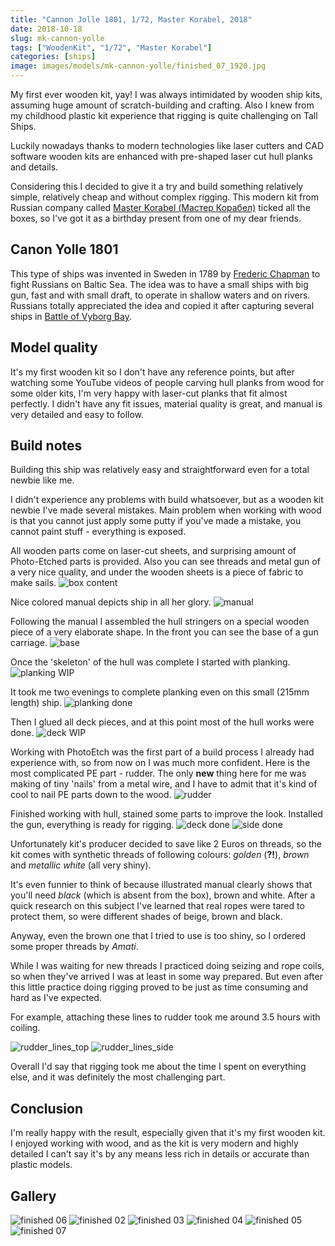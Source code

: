 ```yaml
---
title: "Cannon Jolle 1801, 1/72, Master Korabel, 2018"
date: 2018-10-18
slug: mk-cannon-yolle
tags: ["WoodenKit", "1/72", "Master Korabel"]
categories: [ships]
image: images/models/mk-cannon-yolle/finished_07_1920.jpg
---
```


My first ever wooden kit, yay!
I was always intimidated by wooden ship kits, assuming huge amount of scratch-building and crafting.
Also I knew from my childhood plastic kit experience that rigging is quite challenging on Tall Ships.

Luckily nowadays thanks to modern technologies like laser cutters and CAD software wooden kits are enhanced with pre-shaped laser cut hull planks and details.

Considering this I decided to give it a try and build something relatively simple, relatively cheap and without complex rigging.
This modern kit from Russian company called [Master Korabel (Мастер Корабел)](http://master-korabel.ru/) ticked all the boxes,
so I've got it as a birthday present from one of my dear friends.

## Canon Yolle 1801
This type of ships was invented in Sweden in 1789 by [Frederic Chapman](https://en.wikipedia.org/wiki/Fredrik_Henrik_af_Chapman) to fight Russians on Baltic Sea.
The idea was to have a small ships with big gun, fast and with small draft, to operate in shallow waters and on rivers.
Russians totally appreciated the idea and copied it after capturing several ships in [Battle of Vyborg Bay](https://en.wikipedia.org/wiki/Battle_of_Vyborg_Bay_(1790)).

## Model quality
It's my first wooden kit so I don't have any reference points, but after watching some YouTube videos of people carving hull planks from wood for some older kits,
I'm very happy with laser-cut planks that fit almost perfectly.
I didn't have any fit issues, material quality is great, and manual is very detailed and easy to follow.

## Build notes
Building this ship was relatively easy and straightforward even for a total newbie like me.

I didn't experience any problems with build whatsoever, but as a wooden kit newbie I've made several mistakes.
Main problem when working with wood is that you cannot just apply some putty if you've made a mistake, you cannot paint stuff - everything is exposed.

All wooden parts come on laser-cut sheets, and surprising amount of Photo-Etched parts is provided. Also you can see threads and metal gun of a very nice quality, and under the wooden sheets is a piece of fabric to make sails.
![box content](/images/models/mk-cannon-yolle/00_box_content_1920.jpg)

Nice colored manual depicts ship in all her glory.
![manual](/images/models/mk-cannon-yolle/00_manual_1920.jpg)

Following the manual I assembled the hull stringers on a special wooden piece of a very elaborate shape. In the front you can see the base of a gun carriage.
![base](/images/models/mk-cannon-yolle/01_base_1920.jpg)

Once the 'skeleton' of the hull was complete I started with planking.
![planking WIP](/images/models/mk-cannon-yolle/02_planking_wip_1920.jpg)

It took me two evenings to complete planking even on this small (215mm length) ship.
![planking done](/images/models/mk-cannon-yolle/03_planking_done_1920.jpg)

Then I glued all deck pieces, and at this point most of the hull works were done.
![deck WIP](/images/models/mk-cannon-yolle/04_deck_wip_1920.jpg)

Working with PhotoEtch was the first part of a build process I already had experience with, so from now on I was much more confident. Here is the most complicated PE part - rudder. The only **new** thing here for me was making of tiny 'nails' from a metal wire, and I have to admit that it's kind of cool to nail PE parts down to the wood.
![rudder](/images/models/mk-cannon-yolle/05_rudder_1920.jpg)


Finished working with hull, stained some parts to improve the look. Installed the gun, everything is ready for rigging.
![deck done](/images/models/mk-cannon-yolle/08_deck_done_1920.jpg)
![side done](/images/models/mk-cannon-yolle/09_side_done_1920.jpg)

Unfortunately kit's producer decided to save like 2 Euros on threads, so the kit comes with synthetic threads of following colours: *golden* (**?!**), *brown* and *metallic white* (all very shiny).

It's even funnier to think of because illustrated manual clearly shows that you'll need *black* (which is absent from the box), brown and white.
After a quick research on this subject I've learned that real ropes were tared to protect them, so were different shades of beige, brown and black.

Anyway, even the brown one that I tried to use is too shiny, so I ordered some proper threads by *Amati*.

While I was waiting for new threads I practiced doing seizing and rope coils, so when they've arrived I was at least in some way prepared.
But even after this little practice doing rigging proved to be just as time consuming and hard as I've expected.

For example, attaching these lines to rudder took me around 3.5 hours with coiling.

![rudder_lines_top](/images/models/mk-cannon-yolle/11_rudder_lines_top_1920.jpg)
![rudder_lines_side](/images/models/mk-cannon-yolle/10_rudder_lines_side_1920.jpg)

Overall I'd say that rigging took me about the time I spent on everything else, and it was definitely the most challenging part.

## Conclusion

I'm really happy with the result, especially given that it's my first wooden kit.
I enjoyed working with wood, and as the kit is very modern and highly detailed I can't say it's by any means less rich in details or accurate than plastic models.

## Gallery

![finished 06](/images/models/mk-cannon-yolle/finished_06_1920.jpg)
![finished 02](/images/models/mk-cannon-yolle/finished_02_1920.jpg)
![finished 03](/images/models/mk-cannon-yolle/finished_03_1920.jpg)
![finished 04](/images/models/mk-cannon-yolle/finished_04_1920.jpg)
![finished 05](/images/models/mk-cannon-yolle/finished_05_1920.jpg)
![finished 07](/images/models/mk-cannon-yolle/finished_07_1920.jpg)
